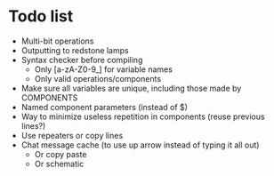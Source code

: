 # Todo list

- Multi-bit operations
- Outputting to redstone lamps
- Syntax checker before compiling
  - Only [a-zA-Z0-9\_] for variable names
  - Only valid operations/components
- Make sure all variables are unique, including those made by COMPONENTS
- Named component parameters (instead of $)
- Way to minimize useless repetition in components (reuse previous lines?)
- Use repeaters or copy lines
- Chat message cache (to use up arrow instead of typing it all out)
  - Or copy paste
  - Or schematic
